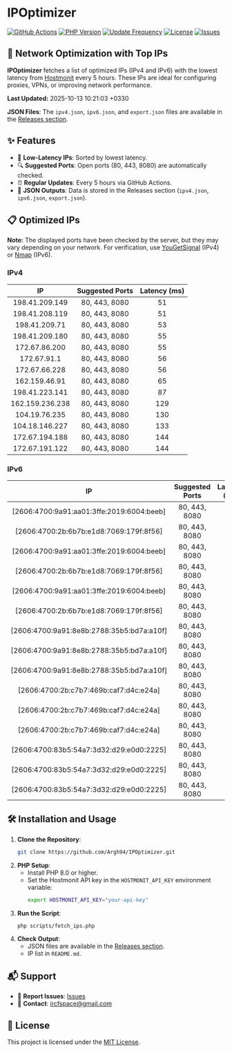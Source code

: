 # IPOptimizer

[![GitHub Actions](https://github.com/Argh94/IPOptimizer/workflows/IPOptimizer/badge.svg)](https://github.com/Argh94/IPOptimizer/actions)
[![PHP Version](https://img.shields.io/badge/PHP-8.0-blue)](https://www.php.net)
[![Update Frequency](https://img.shields.io/badge/Updates-Every%205%20Hours-green)](https://github.com/Argh94/IPOptimizer)
[![License](https://img.shields.io/badge/License-MIT-yellow)](https://opensource.org/licenses/MIT)
[![Issues](https://img.shields.io/github/issues/Argh94/IPOptimizer)](https://github.com/Argh94/IPOptimizer/issues)

## 🚀 Network Optimization with Top IPs

**IPOptimizer** fetches a list of optimized IPs (IPv4 and IPv6) with the lowest latency from [Hostmonit](https://hostmonit.com/) every 5 hours. These IPs are ideal for configuring proxies, VPNs, or improving network performance.

**Last Updated:** 2025-10-13 10:21:03 +0330

**JSON Files**: The `ipv4.json`, `ipv6.json`, and `export.json` files are available in the [Releases section](https://github.com/Argh94/IPOptimizer/releases).

## ✨ Features
- 📡 **Low-Latency IPs**: Sorted by lowest latency.
- 🔍 **Suggested Ports**: Open ports (80, 443, 8080) are automatically checked.
- ⏰ **Regular Updates**: Every 5 hours via GitHub Actions.
- 📄 **JSON Outputs**: Data is stored in the Releases section (`ipv4.json`, `ipv6.json`, `export.json`).

## 📋 Optimized IPs

**Note:** The displayed ports have been checked by the server, but they may vary depending on your network. For verification, use [YouGetSignal](https://www.yougetsignal.com/tools/open-ports/) (IPv4) or [Nmap](https://nmap.org/) (IPv6).

### IPv4
| IP | Suggested Ports | Latency (ms) |
|:---:|:---------------:|:------------:|
| 198.41.209.149 | 80, 443, 8080 | 51 |
| 198.41.208.119 | 80, 443, 8080 | 51 |
| 198.41.209.71 | 80, 443, 8080 | 53 |
| 198.41.209.180 | 80, 443, 8080 | 55 |
| 172.67.86.200 | 80, 443, 8080 | 55 |
| 172.67.91.1 | 80, 443, 8080 | 56 |
| 172.67.66.228 | 80, 443, 8080 | 56 |
| 162.159.46.91 | 80, 443, 8080 | 65 |
| 198.41.223.141 | 80, 443, 8080 | 87 |
| 162.159.236.238 | 80, 443, 8080 | 129 |
| 104.19.76.235 | 80, 443, 8080 | 130 |
| 104.18.146.227 | 80, 443, 8080 | 133 |
| 172.67.194.188 | 80, 443, 8080 | 144 |
| 172.67.191.122 | 80, 443, 8080 | 144 |

### IPv6
| IP | Suggested Ports | Latency (ms) |
|:---:|:---------------:|:------------:|
| [2606:4700:9a91:aa01:3ffe:2019:6004:beeb] | 80, 443, 8080 | 3 |
| [2606:4700:2b:6b7b:e1d8:7069:179f:8f56] | 80, 443, 8080 | 3 |
| [2606:4700:9a91:aa01:3ffe:2019:6004:beeb] | 80, 443, 8080 | 3 |
| [2606:4700:2b:6b7b:e1d8:7069:179f:8f56] | 80, 443, 8080 | 3 |
| [2606:4700:9a91:aa01:3ffe:2019:6004:beeb] | 80, 443, 8080 | 3 |
| [2606:4700:2b:6b7b:e1d8:7069:179f:8f56] | 80, 443, 8080 | 3 |
| [2606:4700:9a91:8e8b:2788:35b5:bd7a:a10f] | 80, 443, 8080 | 4 |
| [2606:4700:9a91:8e8b:2788:35b5:bd7a:a10f] | 80, 443, 8080 | 4 |
| [2606:4700:9a91:8e8b:2788:35b5:bd7a:a10f] | 80, 443, 8080 | 4 |
| [2606:4700:2b:c7b7:469b:caf7:d4c:e24a] | 80, 443, 8080 | 13 |
| [2606:4700:2b:c7b7:469b:caf7:d4c:e24a] | 80, 443, 8080 | 13 |
| [2606:4700:2b:c7b7:469b:caf7:d4c:e24a] | 80, 443, 8080 | 13 |
| [2606:4700:83b5:54a7:3d32:d29:e0d0:2225] | 80, 443, 8080 | 147 |
| [2606:4700:83b5:54a7:3d32:d29:e0d0:2225] | 80, 443, 8080 | 147 |
| [2606:4700:83b5:54a7:3d32:d29:e0d0:2225] | 80, 443, 8080 | 147 |

## 🛠️ Installation and Usage
1. **Clone the Repository**:
   ```bash
   git clone https://github.com/Argh94/IPOptimizer.git
   ```
2. **PHP Setup**:
   - Install PHP 8.0 or higher.
   - Set the Hostmonit API key in the `HOSTMONIT_API_KEY` environment variable:
     ```bash
     export HOSTMONIT_API_KEY="your-api-key"
     ```
3. **Run the Script**:
   ```bash
   php scripts/fetch_ips.php
   ```
4. **Check Output**:
   - JSON files are available in the [Releases section](https://github.com/Argh94/IPOptimizer/releases).
   - IP list in `README.md`.

## 📬 Support
- 🐛 **Report Issues**: [Issues](https://github.com/Argh94/IPOptimizer/issues)
- 📧 **Contact**: [ircfspace@gmail.com](mailto:ircfspace@gmail.com)

## 📄 License
This project is licensed under the [MIT License](https://github.com/Argh94/HandWave/blob/main/LICENCE).
